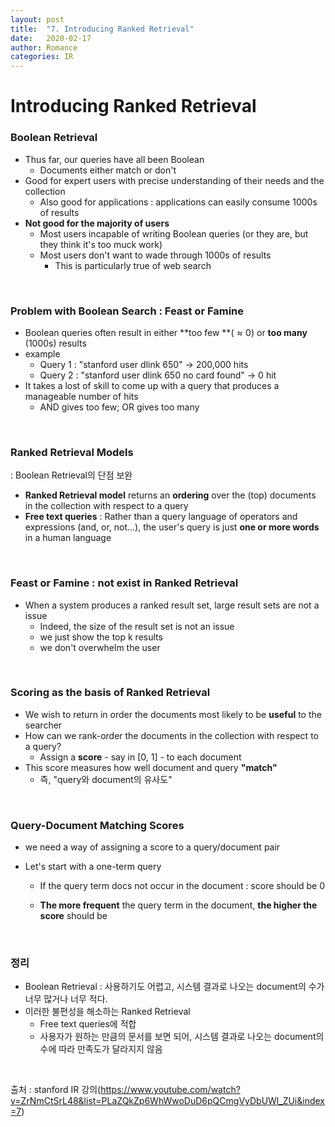 ```yaml
---
layout: post
title:  "7. Introducing Ranked Retrieval"
date:   2020-02-17
author: Romance
categories: IR
---
```

# Introducing Ranked Retrieval

### Boolean Retrieval

- Thus far, our queries have all been Boolean
  - Documents either match or don't
- Good for expert users with precise understanding of their needs and the collection
  - Also good for applications : applications can easily consume 1000s of results
- **Not good for the majority of users**
  - Most users incapable of writing Boolean queries (or they are, but they think it's too muck work)
  - Most users don't want to wade through 1000s of results
    - This is particularly true of web search

<br>

### Problem with Boolean Search : Feast or Famine

- Boolean queries often result in either **too few **($\approx0$) or **too many** (1000s) results
- example 
  - Query 1 : "stanford user dlink 650" → 200,000 hits
  - Query 2 : "stanford user dlink 650 no card found" → 0 hit
- It takes a lost of skill to come up with a query that produces a manageable number of hits
  - AND gives too few; OR gives too many

<br>

### Ranked Retrieval Models

:  Boolean Retrieval의 단점 보완

- **Ranked Retrieval model** returns an **ordering** over the (top) documents in the collection with respect to a query
- **Free text queries** : Rather than a query language of operators and expressions (and, or, not...), the user's query is just **one or more words** in a human language

<br>

### Feast or Famine : not exist in Ranked Retrieval

- When a system produces a ranked result set, large result sets are not a issue
  - Indeed, the size of the result set is not an issue
  - we just show the top k results
  - we don't overwhelm the user

<br>

### Scoring as the basis of Ranked Retrieval

- We wish to return in order the documents most likely to be **useful** to the searcher
- How can we rank-order the documents in the collection with respect to a query?
  - Assign a **score** - say in [0, 1] - to each document
- This score measures how well document and query **"match"**
  - 즉, "query와 document의 유사도"

<br>

### Query-Document Matching Scores

- we need a way of assigning a score to a query/document pair

- Let's start with a one-term query

  - If the query term docs not occur in the document : score should be 0

  - **The more frequent** the query term in the document, **the higher the score** should be

<br>    

### 정리

- Boolean Retrieval : 사용하기도 어렵고,  시스템 결과로 나오는 document의 수가 너무 많거나 너무 적다. 
- 이러한 불편성을 해소하는 Ranked Retrieval
  - Free text queries에 적합
  - 사용자가 원하는 만큼의 문서를 보면 되어, 시스템 결과로 나오는 document의 수에 따라 만족도가 달라지지 않음

<br>

출처 : stanford IR 강의(https://www.youtube.com/watch?v=ZrNmCtSrL48&list=PLaZQkZp6WhWwoDuD6pQCmgVyDbUWl_ZUi&index=7)
